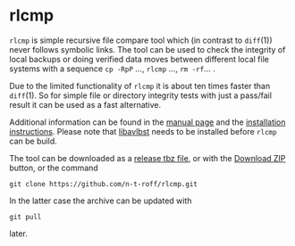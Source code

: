 # rlcmp
`rlcmp` is simple recursive file compare tool which (in contrast to `diff`(1)) never follows symbolic links.
The tool can be used to check the integrity of local backups or doing verified data moves between different
local file systems with a sequence `cp -RpP` ..., `rlcmp` ..., `rm -rf`... .

Due to the limited functionality of `rlcmp` it is about ten times faster than `diff`(1).
So for simple file or directory integrity tests with just a pass/fail result it can be used as a fast alternative.

Additional information can be found in the [manual page](http://n-t-roff.github.io/rlcmp.1.html)
and the [installation instructions](https://github.com/n-t-roff/rlcmp/blob/master/INSTALL).
Please note that [libavlbst](https://github.com/n-t-roff/libavlbst) needs to be installed before `rlcmp` can be
build.

The tool can be downloaded as a
[release tbz file](https://github.com/n-t-roff/rlcmp/releases/download/v1.0.0/rlcmp.tar.bz2),
or with the [Download ZIP](https://github.com/n-t-roff/rlcmp/archive/master.zip) button,
or the command
```
git clone https://github.com/n-t-roff/rlcmp.git
```
In the latter case the archive can be updated with
```
git pull
```
later.
